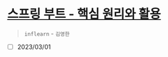 # [스프링 부트 - 핵심 원리와 활용](https://www.inflearn.com/course/스프링부트-핵심원리-활용/dashboard)

> `inflearn` - `김영한`

- [ ] 2023/03/01
